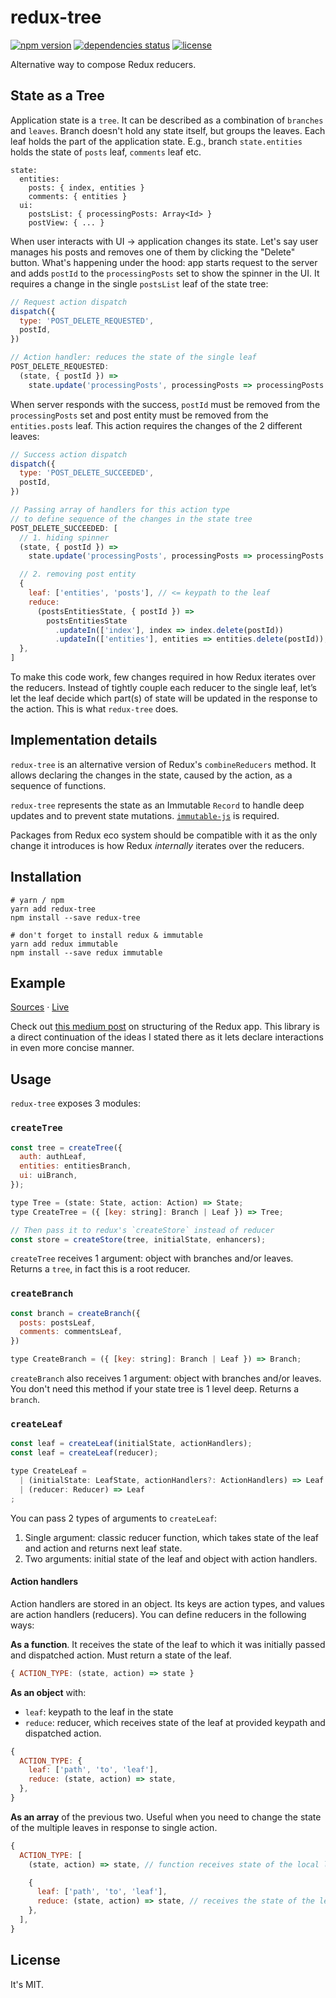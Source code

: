 # redux-tree

[![npm version](https://img.shields.io/npm/v/redux-tree.svg?style=flat-square)](https://www.npmjs.com/package/redux-tree)
[![dependencies status](https://img.shields.io/gemnasium/shakacode/redux-tree.svg?style=flat-square)](https://gemnasium.com/shakacode/redux-tree)
[![license](https://img.shields.io/npm/l/redux-tree.svg?style=flat-square)](https://www.npmjs.com/package/redux-tree)

Alternative way to compose Redux reducers.

## State as a Tree
Application state is a `tree`. It can be described as a combination of `branches` and `leaves`. Branch doesn't hold any state itself, but groups the leaves. Each leaf holds the part of the application state. E.g., branch `state.entities` holds the state of `posts` leaf, `comments` leaf etc.

```
state:
  entities:
    posts: { index, entities }
    comments: { entities }
  ui:
    postsList: { processingPosts: Array<Id> }
    postView: { ... }
```

When user interacts with UI -> application changes its state. Let's say user manages his posts and removes one of them by clicking the "Delete" button. What's happening under the hood: app starts request to the server and adds `postId` to the `processingPosts` set to show the spinner in the UI. It requires a change in the single `postsList` leaf of the state tree:

```js
// Request action dispatch
dispatch({
  type: 'POST_DELETE_REQUESTED',
  postId,
})

// Action handler: reduces the state of the single leaf
POST_DELETE_REQUESTED:
  (state, { postId }) =>
    state.update('processingPosts', processingPosts => processingPosts.add(postId))
```

When server responds with the success, `postId` must be removed from the `processingPosts` set and post entity must be removed from the `entities.posts` leaf. This action requires the changes of the 2 different leaves:

```js
// Success action dispatch
dispatch({
  type: 'POST_DELETE_SUCCEEDED',
  postId,
})

// Passing array of handlers for this action type
// to define sequence of the changes in the state tree
POST_DELETE_SUCCEEDED: [
  // 1. hiding spinner
  (state, { postId }) =>
    state.update('processingPosts', processingPosts => processingPosts.delete(postId)),

  // 2. removing post entity
  {
    leaf: ['entities', 'posts'], // <= keypath to the leaf
    reduce:
      (postsEntitiesState, { postId }) =>
        postsEntitiesState
          .updateIn(['index'], index => index.delete(postId))
          .updateIn(['entities'], entities => entities.delete(postId)),
  },
]
```

To make this code work, few changes required in how Redux iterates over the reducers. Instead of tightly couple each reducer to the single leaf, let’s let the leaf decide which part(s) of state will be updated in the response to the action. This is what `redux-tree` does.

## Implementation details
`redux-tree` is an alternative version of Redux's `combineReducers` method. It allows declaring the changes in the state, caused by the action, as a sequence of functions.

`redux-tree` represents the state as an Immutable `Record` to handle deep updates and to prevent state mutations. [`immutable-js`](http://facebook.github.io/immutable-js/) is required.

Packages from Redux eco system should be compatible with it as the only change it introduces is how Redux _internally_ iterates over the reducers.

## Installation

```shell
# yarn / npm
yarn add redux-tree
npm install --save redux-tree

# don't forget to install redux & immutable
yarn add redux immutable
npm install --save redux immutable
```

## Example

[Sources](./example/src/app) &middot; [Live](http://redux-tree.surge.sh)

Check out [this medium post](https://blog.shakacode.com/a-year-of-development-with-redux-part-iii-7a0e9a7d7670) on structuring of the Redux app. This library is a direct continuation of the ideas I stated there as it lets declare interactions in even more concise manner.

## Usage
`redux-tree` exposes 3 modules:

### `createTree`

```js
const tree = createTree({
  auth: authLeaf,
  entities: entitiesBranch,
  ui: uiBranch,
});

type Tree = (state: State, action: Action) => State;
type CreateTree = ({ [key: string]: Branch | Leaf }) => Tree;

// Then pass it to redux's `createStore` instead of reducer
const store = createStore(tree, initialState, enhancers);
```

`createTree` receives 1 argument: object with branches and/or leaves. Returns a `tree`, in fact this is a root reducer.

### `createBranch`

```js
const branch = createBranch({
  posts: postsLeaf,
  comments: commentsLeaf,
})

type CreateBranch = ({ [key: string]: Branch | Leaf }) => Branch;
```

`createBranch` also receives 1 argument: object with branches and/or leaves. You don't need this method if your state tree is 1 level deep. Returns a `branch`.

### `createLeaf`

```js
const leaf = createLeaf(initialState, actionHandlers);
const leaf = createLeaf(reducer);

type CreateLeaf =
  | (initialState: LeafState, actionHandlers?: ActionHandlers) => Leaf
  | (reducer: Reducer) => Leaf
;
```

You can pass 2 types of arguments to `createLeaf`:

1. Single argument: classic reducer function, which takes state of the leaf and action and returns next leaf state.
2. Two arguments: initial state of the leaf and object with action handlers.

#### Action handlers

Action handlers are stored in an object. Its keys are action types, and values are action handlers (reducers). You can define reducers in the following ways:

**As a function**. It receives the state of the leaf to which it was initially passed and dispatched action. Must return a state of the leaf.

```js
{ ACTION_TYPE: (state, action) => state }
```

**As an object** with:
* `leaf`: keypath to the leaf in the state
* `reduce`: reducer, which receives state of the leaf at provided keypath and dispatched action.

```js
{
  ACTION_TYPE: {
    leaf: ['path', 'to', 'leaf'],
    reduce: (state, action) => state,
  },
}
```

**As an array** of the previous two. Useful when you need to change the state of the multiple leaves in response to single action.

```js
{
  ACTION_TYPE: [
    (state, action) => state, // function receives state of the local leaf

    {
      leaf: ['path', 'to', 'leaf'],
      reduce: (state, action) => state, // receives the state of the leaf at the keypath
    },
  ],
}
```

## License
It's MIT.

